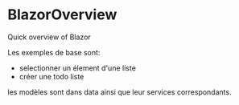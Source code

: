 # BlazorOverview
Quick overview of Blazor 

Les exemples de base sont:
- selectionner un élement d'une liste
- créer une todo liste

les modèles sont dans data ainsi que leur services correspondants.
